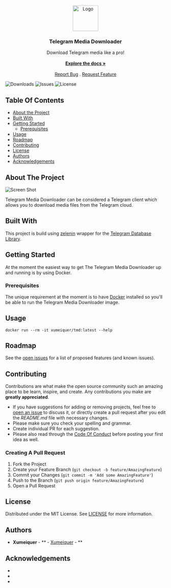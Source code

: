 <br/>
<p align="center">
  <a href="https://github.com/Xumeiquer/tmd">
    <img src="images/logo.png" alt="Logo" width="80" height="80">
  </a>

  <h3 align="center">Telegram Media Downloader</h3>

  <p align="center">
    Download Telegram media like a pro!
    <br/>
    <br/>
    <a href="https://github.com/Xumeiquer/tmd"><strong>Explore the docs »</strong></a>
    <br/>
    <br/>
    <a href="https://github.com/Xumeiquer/tmd/issues">Report Bug</a>
    .
    <a href="https://github.com/Xumeiquer/tmd/issues">Request Feature</a>
  </p>
</p>

![Downloads](https://img.shields.io/github/downloads/Xumeiquer/tmd/total) ![Issues](https://img.shields.io/github/issues/Xumeiquer/tmd) ![License](https://img.shields.io/github/license/Xumeiquer/tmd) 

## Table Of Contents

* [About the Project](#about-the-project)
* [Built With](#built-with)
* [Getting Started](#getting-started)
  * [Prerequisites](#prerequisites)
* [Usage](#usage)
* [Roadmap](#roadmap)
* [Contributing](#contributing)
* [License](#license)
* [Authors](#authors)
* [Acknowledgements](#acknowledgements)

## About The Project

![Screen Shot](images/screenshot.png)

Telegram Media Downloader can be considered a Telegram client which allows you to download media files from the Telegram cloud.

## Built With

This project is build using [zelenin](https://github.com/zelenin/go-tdlib) wrapper for the [Telegram Database Library](https://github.com/tdlib/td).

## Getting Started

At the moment the easiest way to get The Telegram Media Downloader up and running is by using Docker.

### Prerequisites

The unique requirement at the moment is to have [Docker](https://docker.io) installed so you'll be able to run the Telegram Media Downloader image.

## Usage

`docker run --rm -it xumeiquer/tmd:latest --help`

## Roadmap

See the [open issues](https://github.com/Xumeiquer/tmd/issues) for a list of proposed features (and known issues).

## Contributing

Contributions are what make the open source community such an amazing place to be learn, inspire, and create. Any contributions you make are **greatly appreciated**.
* If you have suggestions for adding or removing projects, feel free to [open an issue](https://github.com/Xumeiquer/tmd/issues/new) to discuss it, or directly create a pull request after you edit the *README.md* file with necessary changes.
* Please make sure you check your spelling and grammar.
* Create individual PR for each suggestion.
* Please also read through the [Code Of Conduct](https://github.com/Xumeiquer/tmd/blob/main/CODE_OF_CONDUCT.md) before posting your first idea as well.

### Creating A Pull Request

1. Fork the Project
2. Create your Feature Branch (`git checkout -b feature/AmazingFeature`)
3. Commit your Changes (`git commit -m 'Add some AmazingFeature'`)
4. Push to the Branch (`git push origin feature/AmazingFeature`)
5. Open a Pull Request

## License

Distributed under the MIT License. See [LICENSE](https://github.com/Xumeiquer/tmd/blob/main/LICENSE.md) for more information.

## Authors

* **Xumeiquer** - ** - [Xumeiquer](https://github.com/Xumeiquer) - **

## Acknowledgements

* []()
* []()
* []()
